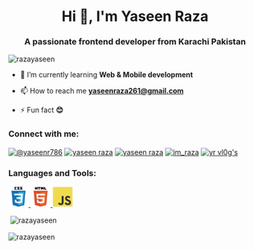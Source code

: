 <h1 align="center">Hi 👋, I'm Yaseen Raza</h1>
<h3 align="center">A passionate frontend developer from Karachi Pakistan</h3>

<p align="left"> <img src="https://komarev.com/ghpvc/?username=razayaseen&label=Profile%20views&color=0e75b6&style=flat" alt="razayaseen" /> </p>

- 🌱 I’m currently learning **Web & Mobile development**

- 📫 How to reach me **yaseenraza261@gmail.com**

- ⚡ Fun fact **😊**

<h3 align="left">Connect with me:</h3>
<p align="left">
<a href="https://twitter.com/@yaseenr786" target="blank"><img align="center" src="https://raw.githubusercontent.com/rahuldkjain/github-profile-readme-generator/master/src/images/icons/Social/twitter.svg" alt="@yaseenr786" height="30" width="40" /></a>
<a href="https://linkedin.com/in/yaseen raza" target="blank"><img align="center" src="https://raw.githubusercontent.com/rahuldkjain/github-profile-readme-generator/master/src/images/icons/Social/linked-in-alt.svg" alt="yaseen raza" height="30" width="40" /></a>
<a href="https://fb.com/yaseen raza" target="blank"><img align="center" src="https://raw.githubusercontent.com/rahuldkjain/github-profile-readme-generator/master/src/images/icons/Social/facebook.svg" alt="yaseen raza" height="30" width="40" /></a>
<a href="https://instagram.com/im_raza" target="blank"><img align="center" src="https://raw.githubusercontent.com/rahuldkjain/github-profile-readme-generator/master/src/images/icons/Social/instagram.svg" alt="im_raza" height="30" width="40" /></a>
<a href="https://www.youtube.com/c/yr vl0g's" target="blank"><img align="center" src="https://raw.githubusercontent.com/rahuldkjain/github-profile-readme-generator/master/src/images/icons/Social/youtube.svg" alt="yr vl0g's" height="30" width="40" /></a>
</p>

<h3 align="left">Languages and Tools:</h3>
<p align="left"> <a href="https://www.w3schools.com/css/" target="_blank" rel="noreferrer"> <img src="https://raw.githubusercontent.com/devicons/devicon/master/icons/css3/css3-original-wordmark.svg" alt="css3" width="40" height="40"/> </a> <a href="https://www.w3.org/html/" target="_blank" rel="noreferrer"> <img src="https://raw.githubusercontent.com/devicons/devicon/master/icons/html5/html5-original-wordmark.svg" alt="html5" width="40" height="40"/> </a> <a href="https://developer.mozilla.org/en-US/docs/Web/JavaScript" target="_blank" rel="noreferrer"> <img src="https://raw.githubusercontent.com/devicons/devicon/master/icons/javascript/javascript-original.svg" alt="javascript" width="40" height="40"/> </a> </p>

<p>&nbsp;<img align="center" src="https://github-readme-stats.vercel.app/api?username=razayaseen&show_icons=true&locale=en" alt="razayaseen" /></p>

<p><img align="center" src="https://github-readme-streak-stats.herokuapp.com/?user=razayaseen&" alt="razayaseen" /></p>
